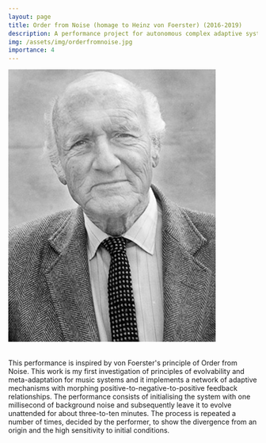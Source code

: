 ```yaml
---
layout: page
title: Order from Noise (homage to Heinz von Foerster) (2016-2019)
description: A performance project for autonomous complex adaptive system and limited human intervention
img: /assets/img/orderfromnoise.jpg
importance: 4
---
```


<div class="row justify-content-sm-center">
    <div class="col-sm-24 mt-3 mt-md-0">
        <img class="img-fluid rounded z-depth-1" src="/assets/img/orderfromnoise.jpg" alt="" title="Heinz von Foerster"/>
    </div>
</div>

<br>

This performance is inspired by von Foerster's principle of Order from Noise. This work is my first investigation of principles of evolvability and meta-adaptation for music systems and it implements a network of adaptive mechanisms with morphing positive-to-negative-to-positive feedback relationships. The performance consists of initialising the system with one millisecond of background noise and subsequently leave it to evolve unattended for about three-to-ten minutes. The process is repeated a number of times, decided by the performer, to show the divergence from an origin and the high sensitivity to initial conditions.
